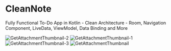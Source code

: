 # CleanNote
Fully Functional To-Do App in Kotlin - Clean Architecture - Room, Navigation Component, LiveData, ViewModel, Data Binding and More

![GetAttachmentThumbnail-2](https://user-images.githubusercontent.com/29502126/93915724-47181300-fcbd-11ea-9920-633b4354573f.png)
![GetAttachmentThumbnail-1](https://user-images.githubusercontent.com/29502126/93915736-4aab9a00-fcbd-11ea-84f9-ae1be4f5a799.png)
![GetAttachmentThumbnail-3](https://user-images.githubusercontent.com/29502126/93915747-4da68a80-fcbd-11ea-9e40-b92515a9c93d.png)
![GetAttachmentThumbnail](https://user-images.githubusercontent.com/29502126/93915754-4f704e00-fcbd-11ea-9d84-df57b276a07f.png)
